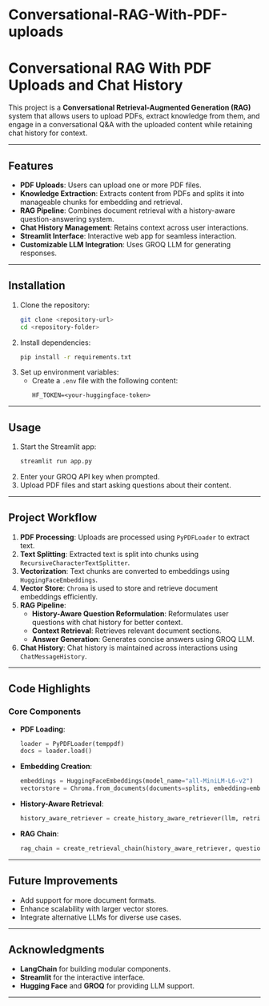 # Conversational-RAG-With-PDF-uploads
# Conversational RAG With PDF Uploads and Chat History

This project is a **Conversational Retrieval-Augmented Generation (RAG)** system that allows users to upload PDFs, extract knowledge from them, and engage in a conversational Q&A with the uploaded content while retaining chat history for context.

---

## Features

- **PDF Uploads**: Users can upload one or more PDF files.
- **Knowledge Extraction**: Extracts content from PDFs and splits it into manageable chunks for embedding and retrieval.
- **RAG Pipeline**: Combines document retrieval with a history-aware question-answering system.
- **Chat History Management**: Retains context across user interactions.
- **Streamlit Interface**: Interactive web app for seamless interaction.
- **Customizable LLM Integration**: Uses GROQ LLM for generating responses.

---

## Installation

1. Clone the repository:
   ```bash
   git clone <repository-url>
   cd <repository-folder>
   ```
2. Install dependencies:
   ```bash
   pip install -r requirements.txt
   ```
3. Set up environment variables:
   - Create a `.env` file with the following content:
     ```env
     HF_TOKEN=<your-huggingface-token>
     ```

---

## Usage

1. Start the Streamlit app:
   ```bash
   streamlit run app.py
   ```
2. Enter your GROQ API key when prompted.
3. Upload PDF files and start asking questions about their content.

---

## Project Workflow

1. **PDF Processing**: Uploads are processed using `PyPDFLoader` to extract text.
2. **Text Splitting**: Extracted text is split into chunks using `RecursiveCharacterTextSplitter`.
3. **Vectorization**: Text chunks are converted to embeddings using `HuggingFaceEmbeddings`.
4. **Vector Store**: `Chroma` is used to store and retrieve document embeddings efficiently.
5. **RAG Pipeline**:
   - **History-Aware Question Reformulation**: Reformulates user questions with chat history for better context.
   - **Context Retrieval**: Retrieves relevant document sections.
   - **Answer Generation**: Generates concise answers using GROQ LLM.
6. **Chat History**: Chat history is maintained across interactions using `ChatMessageHistory`.

---

## Code Highlights

### Core Components

- **PDF Loading**: 
  ```python
  loader = PyPDFLoader(temppdf)
  docs = loader.load()
  ```
- **Embedding Creation**:
  ```python
  embeddings = HuggingFaceEmbeddings(model_name="all-MiniLM-L6-v2")
  vectorstore = Chroma.from_documents(documents=splits, embedding=embeddings)
  ```
- **History-Aware Retrieval**:
  ```python
  history_aware_retriever = create_history_aware_retriever(llm, retriever, contextualize_q_prompt)
  ```
- **RAG Chain**:
  ```python
  rag_chain = create_retrieval_chain(history_aware_retriever, question_answer_chain)
  ```

---

## Future Improvements

- Add support for more document formats.
- Enhance scalability with larger vector stores.
- Integrate alternative LLMs for diverse use cases.

---

## Acknowledgments

- **LangChain** for building modular components.
- **Streamlit** for the interactive interface.
- **Hugging Face** and **GROQ** for providing LLM support.

---


